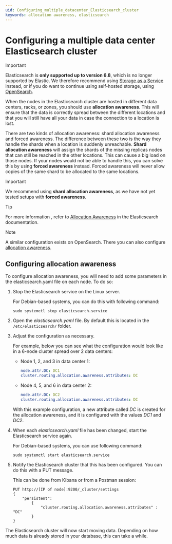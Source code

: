 ```yaml
---
uid: Configuring_multiple_datacenter_Elasticsearch_cluster
keywords: allocation awareness, elasticsearch
---
```


# Configuring a multiple data center Elasticsearch cluster

> [!IMPORTANT]
> Elasticsearch is **only supported up to version 6.8**, which is no longer supported by Elastic. We therefore recommend using [Storage as a Service](xref:STaaS) instead, or if you do want to continue using self-hosted storage, using [OpenSearch](xref:OpenSearch_database).

When the nodes in the Elasticsearch cluster are hosted in different data centers, racks, or zones, you should use **allocation awareness**. This will ensure that the data is correctly spread between the different locations and that you will still have all your data in case the connection to a location is lost.

There are two kinds of allocation awareness: shard allocation awareness and forced awareness. The difference between these two is the way they handle the shards when a location is suddenly unreachable. **Shard allocation awareness** will assign the shards of the missing replicas nodes that can still be reached in the other locations. This can cause a big load on those nodes. If your nodes would not be able to handle this, you can solve this by using **forced awareness** instead. Forced awareness will never allow copies of the same shard to be allocated to the same locations.

> [!IMPORTANT]
> We recommend using **shard allocation awareness**, as we have not yet tested setups with **forced awareness**.

> [!TIP]
> For more information , refer to [Allocation Awareness](https://www.elastic.co/guide/en/elasticsearch/reference/6.8/allocation-awareness.html) in the Elasticsearch documentation.

> [!NOTE]
> A similar configuration exists on OpenSearch. There you can also configure [allocation awareness](xref:Configuring_multiple_datacenter_OpenSearch_cluster).

## Configuring allocation awareness

To configure allocation awareness, you will need to add some parameters in the elasticsearch.yaml file on each node. To do so:

1. Stop the Elasticsearch service on the Linux server.

   For Debian-based systems, you can do this with following command:

   ```debian
   sudo systemctl stop elasticsearch.service
   ```

1. Open the *elasticsearch.yaml* file. By default this is located in the `/etc/elasticsearch/` folder.

1. Adjust the configuration as necessary.

   For example, below you can see what the configuration would look like in a 6-node cluster spread over 2 data centers:

   - Node 1, 2, and 3 in data center 1:

     ```yaml
     node.attr.DC: DC1
     cluster.routing.allocation.awareness.attributes: DC
     ```

   - Node 4, 5, and 6 in data center 2:

     ```yaml
     node.attr.DC: DC2
     cluster.routing.allocation.awareness.attributes: DC
     ```

   With this example configuration, a new attribute called *DC* is created for the allocation awareness, and it is configured with the values *DC1* and *DC2*.

1. When each *elasticsearch.yaml* file has been changed, start the Elasticsearch service again.

   For Debian-based systems, you can use following command:

   ```debian
   sudo systemctl start elasticsearch.service
   ```

1. Notify the Elasticsearch cluster that this has been configured. You can do this with a PUT message.

   This can be done from Kibana or from a Postman session:

   ```PUT
   PUT http://[IP of node]:9200/_cluster/settings
   { 
       "persistent": 
           { 
               "cluster.routing.allocation.awareness.attributes" : "DC" 
           } 
   }
   ```

The Elasticsearch cluster will now start moving data. Depending on how much data is already stored in your database, this can take a while.
